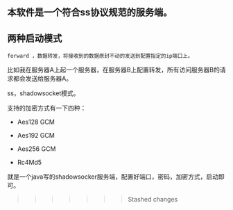 

## 本软件是一个符合ss协议规范的服务端。



## 两种启动模式

	forward ，数据转发，将接收到的数据原封不动的发送到配置指定的ip端口上。

比如我在服务器A上起一个服务器，在服务器B上配置转发，所有访问服务器B的请求都会发送给服务器A。



ss，shadowsocket模式。

支持的加密方式有一下四种：

- Aes128 GCM

- Aes192 GCM

- Aes256 GCM

- Rc4Md5



就是一个java写的shadowsocker服务端，配置好端口，密码，加密方式，启动即可。
>>>>>>> Stashed changes
